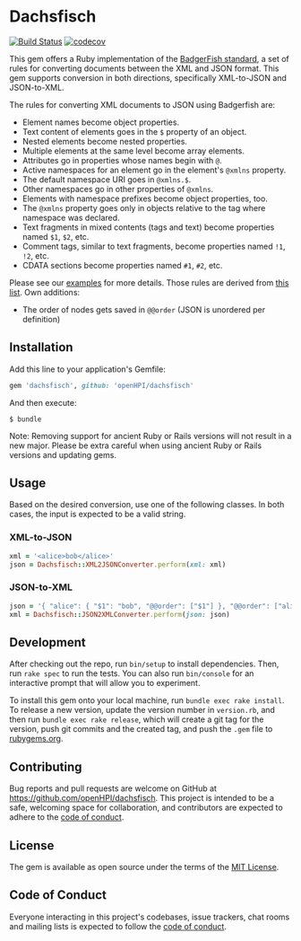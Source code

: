 # Dachsfisch

[![Build Status](https://github.com/openHPI/dachsfisch/workflows/CI/badge.svg)](https://github.com/openHPI/dachsfisch/actions?query=workflow%3ACI)
[![codecov](https://codecov.io/gh/openHPI/dachsfisch/branch/main/graph/badge.svg?token=K267SFJO7S)](https://codecov.io/gh/openHPI/dachsfisch)

This gem offers a Ruby implementation of the [BadgerFish standard](http://www.sklar.com/badgerfish/), a set of rules for converting documents between the XML and JSON format. This gem supports conversion in both directions, specifically XML-to-JSON and JSON-to-XML.

The rules for converting XML documents to JSON using Badgerfish are:

- Element names become object properties.
- Text content of elements goes in the `$` property of an object.
- Nested elements become nested properties.
- Multiple elements at the same level become array elements.
- Attributes go in properties whose names begin with `@`.
- Active namespaces for an element go in the element's `@xmlns` property.
- The default namespace URI goes in `@xmlns.$`.
- Other namespaces go in other properties of `@xmlns`.
- Elements with namespace prefixes become object properties, too.
- The `@xmlns` property goes only in objects relative to the tag where namespace was declared.
- Text fragments in mixed contents (tags and text) become properties named `$1`, `$2`, etc.
- Comment tags, similar to text fragments, become properties named `!1`, `!2`, etc.
- CDATA sections become properties named `#1`, `#2`, etc.

Please see our [examples](spec/support/examples.rb) for more details. Those rules are derived from [this list](http://dropbox.ashlock.us/open311/json-xml/).
Own additions:
- The order of nodes gets saved in `@@order` (JSON is unordered per definition)

## Installation

Add this line to your application's Gemfile:

```ruby
gem 'dachsfisch', github: 'openHPI/dachsfisch'
```

And then execute:

```
$ bundle
```

Note: Removing support for ancient Ruby or Rails versions will not result in a new major. Please be extra careful when using ancient Ruby or Rails versions and updating gems.

## Usage

Based on the desired conversion, use one of the following classes. In both cases, the input is expected to be a valid string.

### XML-to-JSON

```ruby
xml = '<alice>bob</alice>'
json = Dachsfisch::XML2JSONConverter.perform(xml: xml)
```

### JSON-to-XML

```ruby
json = '{ "alice": { "$1": "bob", "@@order": ["$1"] }, "@@order": ["alice"] }'
xml = Dachsfisch::JSON2XMLConverter.perform(json: json)
```

## Development

After checking out the repo, run `bin/setup` to install dependencies. Then, run `rake spec` to run the tests. You can also run `bin/console` for an interactive prompt that will allow you to experiment.

To install this gem onto your local machine, run `bundle exec rake install`. To release a new version, update the version number in `version.rb`, and then run `bundle exec rake release`, which will create a git tag for the version, push git commits and the created tag, and push the `.gem` file to [rubygems.org](https://rubygems.org).

## Contributing

Bug reports and pull requests are welcome on GitHub at https://github.com/openHPI/dachsfisch. This project is intended to be a safe, welcoming space for collaboration, and contributors are expected to adhere to the [code of conduct](https://github.com/openHPI/dachsfisch/blob/main/CODE_OF_CONDUCT.md).

## License

The gem is available as open source under the terms of the [MIT License](https://opensource.org/licenses/MIT).

## Code of Conduct

Everyone interacting in this project's codebases, issue trackers, chat rooms and mailing lists is expected to follow the [code of conduct](https://github.com/openHPI/dachsfisch/blob/main/CODE_OF_CONDUCT.md).
